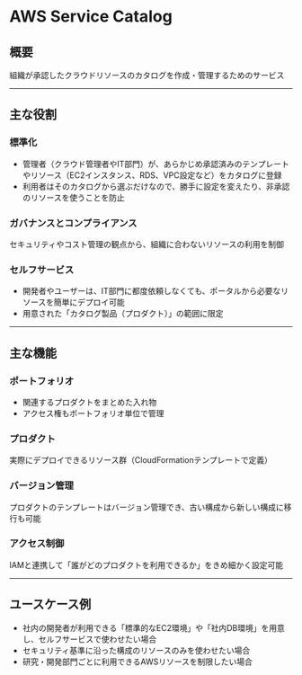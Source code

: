 # AWS Service Catalog

## 概要

組織が承認したクラウドリソースのカタログを作成・管理するためのサービス

---

## 主な役割

### 標準化
- 管理者（クラウド管理者やIT部門）が、あらかじめ承認済みのテンプレートやリソース（EC2インスタンス、RDS、VPC設定など）をカタログに登録
- 利用者はそのカタログから選ぶだけなので、勝手に設定を変えたり、非承認のリソースを使うことを防止

### ガバナンスとコンプライアンス
セキュリティやコスト管理の観点から、組織に合わないリソースの利用を制御

### セルフサービス
- 開発者やユーザーは、IT部門に都度依頼しなくても、ポータルから必要なリソースを簡単にデプロイ可能
- 用意された「カタログ製品（プロダクト）」の範囲に限定

---

## 主な機能

### ポートフォリオ
- 関連するプロダクトをまとめた入れ物
- アクセス権もポートフォリオ単位で管理

### プロダクト
実際にデプロイできるリソース群（CloudFormationテンプレートで定義）

### バージョン管理
プロダクトのテンプレートはバージョン管理でき、古い構成から新しい構成に移行も可能

### アクセス制御
IAMと連携して「誰がどのプロダクトを利用できるか」をきめ細かく設定可能

---

## ユースケース例

- 社内の開発者が利用できる「標準的なEC2環境」や「社内DB環境」を用意し、セルフサービスで使わせたい場合
- セキュリティ基準に沿った構成のリソースのみを使わせたい場合
- 研究・開発部門ごとに利用できるAWSリソースを制限したい場合